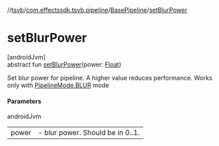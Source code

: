 //[tsvb](../../../index.md)/[com.effectssdk.tsvb.pipeline](../index.md)/[BasePipeline](index.md)/[setBlurPower](set-blur-power.md)

# setBlurPower

[androidJvm]\
abstract fun [setBlurPower](set-blur-power.md)(power: [Float](https://kotlinlang.org/api/latest/jvm/stdlib/kotlin/-float/index.html))

Set blur power for pipeline. A higher value reduces performance. Works only with [PipelineMode.BLUR](../-pipeline-mode/-b-l-u-r/index.md)
mode

#### Parameters

androidJvm

|       |                                      |
|-------|--------------------------------------|
| power | -     blur power. Should be in 0..1. |
